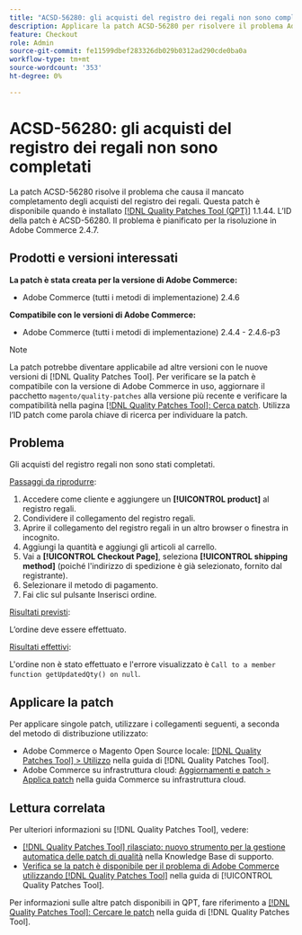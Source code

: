 ```yaml
---
title: "ACSD-56280: gli acquisti del registro dei regali non sono completati"
description: Applicare la patch ACSD-56280 per risolvere il problema Adobe Commerce in cui gli acquisti del registro regali non sono completati
feature: Checkout
role: Admin
source-git-commit: fe11599dbef283326db029b0312ad290cde0ba0a
workflow-type: tm+mt
source-wordcount: '353'
ht-degree: 0%

---
```


# ACSD-56280: gli acquisti del registro dei regali non sono completati

La patch ACSD-56280 risolve il problema che causa il mancato completamento degli acquisti del registro dei regali. Questa patch è disponibile quando è installato [[!DNL Quality Patches Tool (QPT)]](https://experienceleague.adobe.com/en/docs/commerce-knowledge-base/kb/announcements/commerce-announcements/magento-quality-patches-released-new-tool-to-self-serve-quality-patches) 1.1.44. L’ID della patch è ACSD-56280. Il problema è pianificato per la risoluzione in Adobe Commerce 2.4.7.

## Prodotti e versioni interessati

**La patch è stata creata per la versione di Adobe Commerce:**

* Adobe Commerce (tutti i metodi di implementazione) 2.4.6

**Compatibile con le versioni di Adobe Commerce:**

* Adobe Commerce (tutti i metodi di implementazione) 2.4.4 - 2.4.6-p3

>[!NOTE]
>
>La patch potrebbe diventare applicabile ad altre versioni con le nuove versioni di [!DNL Quality Patches Tool]. Per verificare se la patch è compatibile con la versione di Adobe Commerce in uso, aggiornare il pacchetto `magento/quality-patches` alla versione più recente e verificare la compatibilità nella pagina [[!DNL Quality Patches Tool]: Cerca patch](https://experienceleague.adobe.com/tools/commerce-quality-patches/index.html). Utilizza l’ID patch come parola chiave di ricerca per individuare la patch.

## Problema

Gli acquisti del registro regali non sono stati completati.

<u>Passaggi da riprodurre</u>:

1. Accedere come cliente e aggiungere un **[!UICONTROL product]** al registro regali.
1. Condividere il collegamento del registro regali.
1. Aprire il collegamento del registro regali in un altro browser o finestra in incognito.
1. Aggiungi la quantità e aggiungi gli articoli al carrello.
1. Vai a **[!UICONTROL Checkout Page]**, seleziona **[!UICONTROL shipping method]** (poiché l&#39;indirizzo di spedizione è già selezionato, fornito dal registrante).
1. Selezionare il metodo di pagamento.
1. Fai clic sul pulsante Inserisci ordine.

<u>Risultati previsti</u>:

L’ordine deve essere effettuato.

<u>Risultati effettivi</u>:

L&#39;ordine non è stato effettuato e l&#39;errore visualizzato è `Call to a member function getUpdatedQty() on null`.

## Applicare la patch

Per applicare singole patch, utilizzare i collegamenti seguenti, a seconda del metodo di distribuzione utilizzato:

* Adobe Commerce o Magento Open Source locale: [[!DNL Quality Patches Tool] > Utilizzo](/help/tools/quality-patches-tool/usage.md) nella guida di [!DNL Quality Patches Tool].
* Adobe Commerce su infrastruttura cloud: [Aggiornamenti e patch > Applica patch](https://experienceleague.adobe.com/docs/commerce-cloud-service/user-guide/develop/upgrade/apply-patches.html) nella guida Commerce su infrastruttura cloud.

## Lettura correlata

Per ulteriori informazioni su [!DNL Quality Patches Tool], vedere:

* [[!DNL Quality Patches Tool] rilasciato: nuovo strumento per la gestione automatica delle patch di qualità](https://experienceleague.adobe.com/en/docs/commerce-knowledge-base/kb/announcements/commerce-announcements/magento-quality-patches-released-new-tool-to-self-serve-quality-patches) nella Knowledge Base di supporto.
* [Verifica se la patch è disponibile per il problema di Adobe Commerce utilizzando  [!DNL Quality Patches Tool]](/help/tools/quality-patches-tool/patches-available-in-qpt/check-patch-for-magento-issue-with-magento-quality-patches.md) nella guida di [!UICONTROL Quality Patches Tool].


Per informazioni sulle altre patch disponibili in QPT, fare riferimento a [[!DNL Quality Patches Tool]: Cercare le patch](https://experienceleague.adobe.com/tools/commerce-quality-patches/index.html) nella guida di [!DNL Quality Patches Tool].
